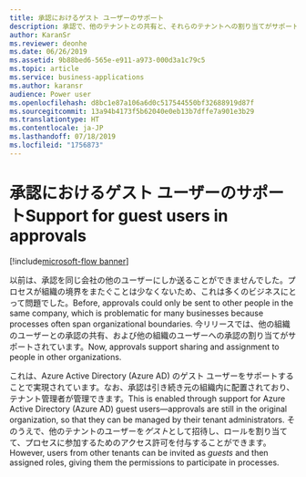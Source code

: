 ```yaml
---
title: 承認におけるゲスト ユーザーのサポート
description: 承認で、他のテナントとの共有と、それらのテナントへの割り当てがサポートされます。 これは、AAD のゲスト ユーザーを通じて実現されます。つまり、他のテナントのユーザーをゲストとして招待し、ロールとアクセス許可を割り当てることができます。
author: KaranSr
ms.reviewer: deonhe
ms.date: 06/26/2019
ms.assetid: 9b88bed6-565e-e911-a973-000d3a1c79c5
ms.topic: article
ms.service: business-applications
ms.author: karansr
audience: Power user
ms.openlocfilehash: d8bc1e87a106a6d0c517544550bf32688919d87f
ms.sourcegitcommit: 13a94b4173f5b62040e0eb13b7dffe7a901e3b29
ms.translationtype: HT
ms.contentlocale: ja-JP
ms.lasthandoff: 07/18/2019
ms.locfileid: "1756873"
---
```

# <a name="support-for-guest-users-in-approvals"></a><span data-ttu-id="533d3-104">承認におけるゲスト ユーザーのサポート</span><span class="sxs-lookup"><span data-stu-id="533d3-104">Support for guest users in approvals</span></span>

[!include[microsoft-flow banner](../includes/microsoft-flow.md)]

<span data-ttu-id="533d3-105">以前は、承認を同じ会社の他のユーザーにしか送ることができませんでした。プロセスが組織の境界をまたぐことは少なくないため、これは多くのビジネスにとって問題でした。</span><span class="sxs-lookup"><span data-stu-id="533d3-105">Before, approvals could only be sent to other people in the same company, which is problematic for many businesses because processes often span organizational boundaries.</span></span> <span data-ttu-id="533d3-106">今リリースでは、他の組織のユーザーとの承認の共有、および他の組織のユーザーへの承認の割り当てがサポートされています。</span><span class="sxs-lookup"><span data-stu-id="533d3-106">Now, approvals support sharing and assignment to people in other organizations.</span></span>

<span data-ttu-id="533d3-107">これは、Azure Active Directory (Azure AD) のゲスト ユーザーをサポートすることで実現されています。なお、承認は引き続き元の組織内に配置されており、テナント管理者が管理できます。</span><span class="sxs-lookup"><span data-stu-id="533d3-107">This is enabled through support for Azure Active Directory (Azure AD) guest users—approvals are still in the original organization, so that they can be managed by their tenant administrators.</span></span> <span data-ttu-id="533d3-108">そのうえで、他のテナントのユーザーを*ゲスト*として招待し、ロールを割り当てて、プロセスに参加するためのアクセス許可を付与することができます。</span><span class="sxs-lookup"><span data-stu-id="533d3-108">However, users from other tenants can be invited as *guests* and then assigned roles, giving them the permissions to participate in processes.</span></span>

